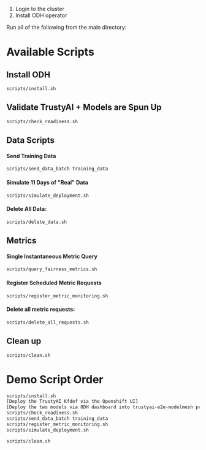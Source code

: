 1. Login to the cluster
2. Install ODH operator

Run all of the following from the main directory:

# Available Scripts
## Install ODH 
`scripts/install.sh`

## Validate TrustyAI + Models are Spun Up
`scripts/check_readiness.sh`

## Data Scripts

#### Send Training Data
`scripts/send_data_batch training_data`

#### Simulate 11 Days of "Real" Data
`scripts/simulate_deployment.sh`

#### Delete All Data:
`scripts/delete_data.sh`

## Metrics
#### Single Instantaneous Metric Query
`scripts/query_fairness_metrics.sh`

#### Register Scheduled Metric Requests
`scripts/register_metric_monitoring.sh`

#### Delete all metric requests:
`scripts/delete_all_requests.sh`

## Clean up
`scripts/clean.sh`


# Demo Script Order
```bash
scripts/install.sh
[Deploy the TrustyAI Kfdef via the Openshift UI]
[Deploy the two models via ODH dashboard into trustyai-e2e-modelmesh project]
scripts/check_readiness.sh
scripts/send_data_batch training_data
scripts/register_metric_monitoring.sh
scripts/simulate_deployment.sh

scripts/clean.sh
```
